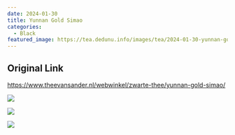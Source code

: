 ```yaml
---
date: 2024-01-30
title: Yunnan Gold Simao
categories:
  - Black
featured_image: https://tea.dedunu.info/images/tea/2024-01-30-yunnan-gold-simao-1.jpg
---
```


## Original Link

<https://www.theevansander.nl/webwinkel/zwarte-thee/yunnan-gold-simao/>

![](https://tea.dedunu.info/images/tea/2024-01-30-yunnan-gold-simao-2.jpg)

![](https://tea.dedunu.info/images/tea/2024-01-30-yunnan-gold-simao-3.jpg)

![](https://tea.dedunu.info/images/tea/2024-01-30-yunnan-gold-simao-4.jpg)
